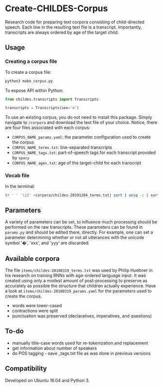 # Create-CHILDES-Corpus

Research code for preparing text corpora consisting of child-directed speech.
Each line in the resulting text file is a transcript.
Importantly, transcripts are always ordered by age of the target child.

## Usage

### Creating a corpus file

To create a corpus file:

```bash
python3 make_corpus.py
```

To expose API within Python:

```python
from childes.transcripts import Transcripts

transcripts = Transcripts(sex='m')
```

To use an existing corpus, you do not need to install this package. 
Simply navigate to `/corpora` and download the text file of your choice. 
Notice, there are four files associated with each corpus:
* `CORPUS_NAME_params.yaml`: the parameter configuration used to create the corpus
* `CORPUS_NAME_terms.txt`: line-separated transcripts
* `CORPUS_NAME_tags.txt`: part-of-speech tags for each transcript provided by `spacy`
* `CORPUS_NAME_ages.txt`: age of the target-child for each transcript

### Vocab file

In the terminal:

```bash
tr ' ' '\12' <corpora/childes-20191204_terms.txt| sort | uniq -c | sort -nr > corpora/childes-20191204_vocab.txt
```

## Parameters

A variety of parameters can be set, to influence much processing should be performed on the raw transcripts.
These parameters can be found in `params.py` and should be edited there, directly.
For example, one can set a parameter determining whether or not all utterances with the unicode symbol '�', 'xxx', and 'yyy' are discarded.

## Available corpora

The file `items/childes-20180319_terms.txt` was used by Philip Huebner in his research on training RNNs with age-ordered language input.
It was created using only a modest amount of post-processing to preserve as accurately as possible the structure that children actually experience. 
Have a look at `items/childes-20180319_params.yaml` for the parameters used to create the corpus.

* words were lower-cased
* contractions were split
* punctuation was preserved (declaratives, imperatives, and questions)

## To-do

* manually title-case words used for re-tokenization and replacement
* get information about number of speakers
* do POS tagging - save _tags.txt file as was done in previous versions

## Compatibility

Developed on Ubuntu 16.04 and Python 3. 
